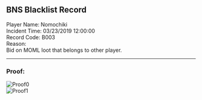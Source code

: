## BNS Blacklist Record
Player Name: Nomochiki    
Incident Time: 03/23/2019 12:00:00    
Record Code: B003     
Reason:  
Bid on MOML loot that belongs to other player.  

----
### Proof:
![Proof0](https://cdn.discordapp.com/attachments/491754764204376084/558917513711190016/unknown.png "Proof0")  
![Proof1](https://cdn.discordapp.com/attachments/491754764204376084/558917374057644042/unknown.png "Proof1")  
  

